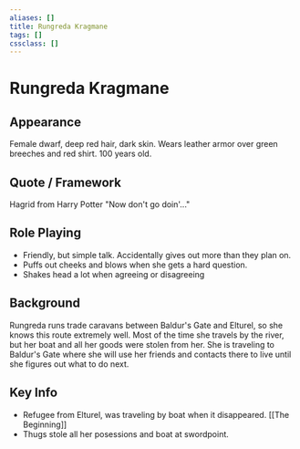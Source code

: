 ```yaml
---
aliases: []
title: Rungreda Kragmane
tags: []
cssclass: []
---
```

# Rungreda Kragmane

## Appearance
Female dwarf, deep red hair, dark skin. Wears leather armor over green breeches and red shirt. 100 years old.

## Quote / Framework
Hagrid from Harry Potter
"Now don't go doin'..."

## Role Playing
- Friendly, but simple talk. Accidentally gives out more than they plan on.
- Puffs out cheeks and blows when she gets a hard question.
- Shakes head a lot when agreeing or disagreeing

## Background
Rungreda runs trade caravans between Baldur's Gate and Elturel, so she knows this route extremely well. Most of the time she travels by the river, but her boat and all her goods were stolen from her. She is traveling to Baldur's Gate where she will use her friends and contacts there to live until she figures out what to do next.

## Key Info
- Refugee from Elturel, was traveling by boat when it disappeared. [[The Beginning]]
- Thugs stole all her posessions and boat at swordpoint.

